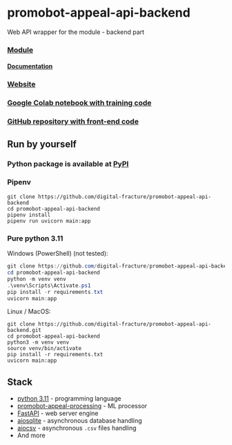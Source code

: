 # promobot-appeal-api-backend

Web API wrapper for the module - backend part

### [Module](https://github.com/digital-fracture/promobot-appeal-processing)
#### [Documentation](https://digital-fracture.github.io/promobot-appeal-processing)

### [Website](https://intersimp.vercel.app)

### [Google Colab notebook with training code](https://colab.research.google.com/drive/1iP3wqZ6wPlP2ZgsNOMA1QbTXDYUDZh82)

### [GitHub repository with front-end code](https://github.com/digital-fracture/promobot-appeal-api-frontend)


## Run by yourself

### Python package is available at [PyPI](https://pypi.org/project/promobot-appeal-processing)

### Pipenv

```shell
git clone https://github.com/digital-fracture/promobot-appeal-api-backend
cd promobot-appeal-api-backend
pipenv install
pipenv run uvicorn main:app
```

### Pure python 3.11

Windows (PowerShell) (not tested):
```powershell
git clone https://github.com/digital-fracture/promobot-appeal-api-backend.git
cd promobot-appeal-api-backend
python -m venv venv
.\venv\Scripts\Activate.ps1
pip install -r requirements.txt
uvicorn main:app
```

Linux / MacOS:
```shell
git clone https://github.com/digital-fracture/promobot-appeal-api-backend.git
cd promobot-appeal-api-backend
python3 -m venv venv
source venv/bin/activate
pip install -r requirements.txt
uvicorn main:app
```

## Stack

- [python 3.11](https://python.org) - programming language
- [promobot-appeal-processing](https://pypi.org/project/promobot-appeal-processing) - ML processor
- [FastAPI](https://pypi.org/project/fastapi) - web server engine
- [aiosqlite](https://pypi.org/project/aiosqlite) - asynchronous database handling
- [aiocsv](https://pypi.org/project/aiocsv) - asynchronous `.csv` files handling 
- And more
